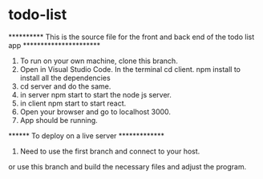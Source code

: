 # todo-list

********** This is the source file for the front and back end of the todo list app **********************
1. To run on your own machine, clone this branch.
2. Open in Visual Studio Code. In the terminal cd client. npm install to install all the dependencies
3. cd server and do the same.
4. in server npm start to start the node js server.
5. in client npm start to start react.
6. Open your browser and go to localhost 3000.
7. App should be running.

****** To deploy on a live server *************
1. Need to use the first branch and connect to your host.

or use this branch and build the necessary files and adjust the program.
